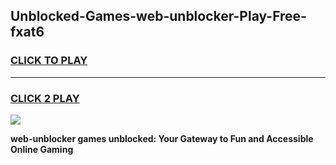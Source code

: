 
## Unblocked-Games-web-unblocker-Play-Free-fxat6
<h3>
<a href="https://premium76.site?title=web-unblocker&ref=21A">CLICK TO PLAY</a></h3>
<hr>

<h3>
<a href="https://premium76.site?title=web-unblocker&ref=21A">CLICK 2 PLAY</a>
  
</h3>

<a href="https://premium76.site?title=web-unblocker&ref=21A"><img src="https://clearcache.store/games.png"></a>


**web-unblocker games unblocked: Your Gateway to Fun and Accessible Online Gaming**
